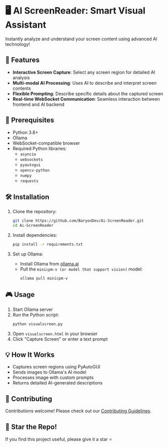 # 🖥️ AI ScreenReader: Smart Visual Assistant

Instantly analyze and understand your screen content using advanced AI technology!

## 🚀 Features

- **Interactive Screen Capture**: Select any screen region for detailed AI analysis
- **Multi-modal AI Processing**: Uses AI to describe and interpret screen contents
- **Flexible Prompting**: Describe specific details about the captured screen
- **Real-time WebSocket Communication**: Seamless interaction between frontend and AI backend

## 🔧 Prerequisites

- Python 3.8+
- Ollama
- WebSocket-compatible browser
- Required Python libraries:
  - `asyncio`
  - `websockets`
  - `pyautogui`
  - `opencv-python`
  - `numpy`
  - `requests`

## 🛠️ Installation

1. Clone the repository:
   ```bash
   git clone https://github.com/BaryonDev/Ai-ScreenReader.git
   cd Ai-ScreenReader
   ```

2. Install dependencies:
   ```bash
   pip install -r requirements.txt
   ```

3. Set up Ollama:
   - Install Ollama from [ollama.ai](https://ollama.ai)
   - Pull the `minicpm-v (or model that support vision)` model:
     ```bash
     ollama pull minicpm-v
     ```

## 🎮 Usage

1. Start Ollama server
2. Run the Python script:
   ```bash
   python visualscreen.py
   ```
3. Open `visualscreen.html` in your browser
4. Click "Capture Screen" or enter a text prompt

## 💡 How It Works

- Captures screen regions using PyAutoGUI
- Sends images to Ollama's AI model
- Processes image with custom prompts
- Returns detailed AI-generated descriptions

## 🤝 Contributing

Contributions welcome! Please check out our [Contributing Guidelines](CONTRIBUTING.md).

## 🌟 Star the Repo!

If you find this project useful, please give it a star ⭐
